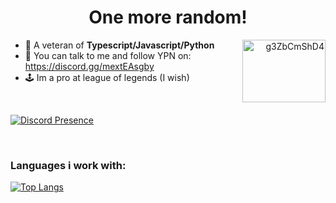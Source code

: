 <h1 align='center'>One more random!</h1>

<a align="right" href="https://discord.gg/g3ZbCmShD4" target="blank"><img align="right" src="https://raw.githubusercontent.com/rahuldkjain/github-profile-readme-generator/master/src/images/icons/Social/discord.svg" alt="g3ZbCmShD4" height="100" width="133" /></a>

-   🧠 A veteran of **Typescript/Javascript/Python**
-   📢 You can talk to me and follow YPN on: https://discord.gg/mextEAsgby
-   🕹 Im a pro at league of legends (I wish)

<br/>

[![Discord Presence](https://lanyard.cnrad.dev/api/366779196975874049?borderRadius=20px&hideDiscrim=true&idleMessage=Resolving%20bugs%20probably)](https://discord.com/users/538421122920742942)

<br/>

<h3 align="left"> <strong>Languages i work with: </strong></h3>

[![Top Langs](https://github-readme-stats.vercel.app/api?username=socram03&count_private=true&theme=synthwave&border_color=141321&show_icons=true)](https://github.com/anuraghazra/github-readme-stats)
>
